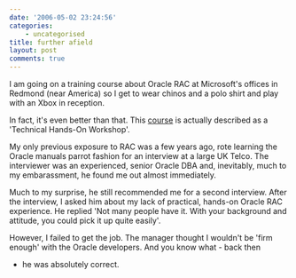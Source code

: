 ```yaml
---
date: '2006-05-02 23:24:56'
categories:
    - uncategorised
title: further afield
layout: post
comments: true
---
```


I am going on a training course about Oracle RAC at Microsoft's offices
in Redmond (near America) so I get to wear chinos and a polo shirt and
play with an Xbox in reception.

In fact, it's even better than that. This
[course](http://www.siebelonmicrosoft.com/events/login.aspx?eventID=18)
is actually described as a 'Technical Hands-On Workshop'.

My only previous exposure to RAC was a few years ago, rote learning the
Oracle manuals parrot fashion for an interview at a large UK Telco. The
interviewer was an experienced, senior Oracle DBA and, inevitably, much
to my embarassment, he found me out almost immediately.

Much to my surprise, he still recommended me for a second interview.
After the interview, I asked him about my lack of practical, hands-on
Oracle RAC experience. He replied 'Not many people have it. With your
background and attitude, you could pick it up quite easily'.

However, I failed to get the job. The manager thought I wouldn't be
'firm enough' with the Oracle developers. And you know what - back then
- he was absolutely correct.
